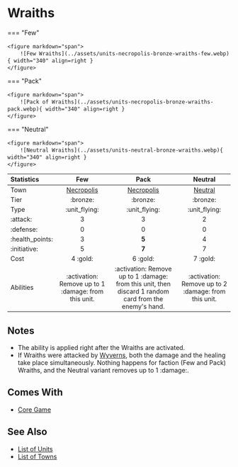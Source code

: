 # Wraiths

=== "Few"

    <figure markdown="span">
        ![Few Wraiths](../assets/units-necropolis-bronze-wraiths-few.webp){ width="340" align=right }
    </figure>

=== "Pack"

    <figure markdown="span">
        ![Pack of Wraiths](../assets/units-necropolis-bronze-wraiths-pack.webp){ width="340" align=right }
    </figure>

=== "Neutral"

    <figure markdown="span">
        ![Neutral Wraiths](../assets/units-neutral-bronze-wraiths.webp){ width="340" align=right }
    </figure>


| Statistics | Few | Pack | Neutral |
| :--- | :---: | :---: | :---: |
| Town | [Necropolis](../towns/necropolis.md) | [Necropolis](../towns/necropolis.md) | [Neutral](../towns/neutral.md) |
| Tier | :bronze: | :bronze: | :bronze: |
| Type | :unit_flying: | :unit_flying: | :unit_flying: |
| :attack: | 3 | 3 | 2 |
| :defense: | 0 | 0 | 0 |
| :health_points: | 3 | **5** | 4 |
| :initiative: | 5 | **7** | 7 |
| Cost | 4 :gold: | 6 :gold: | 7 :gold: |
| Abilities | :activation: Remove up to 1 :damage: from this unit. | :activation: Remove up to 1 :damage: from this unit, then discard 1 random card from the enemy's hand. | :activation: Remove up to 2 :damage: from this unit. |


## Notes

- The ability is applied right after the Wraiths are activated.
- If Wraiths were attacked by [Wyverns](wyverns.md), both the damage and the healing take place simultaneously. Nothing happens for faction (Few and Pack) Wraiths, and the Neutral variant removes up to 1 :damage:.


## Comes With

- [Core Game](../content/core_game.md)


## See Also

- [List of Units](index.md)
- [List of Towns](../towns/index.md)